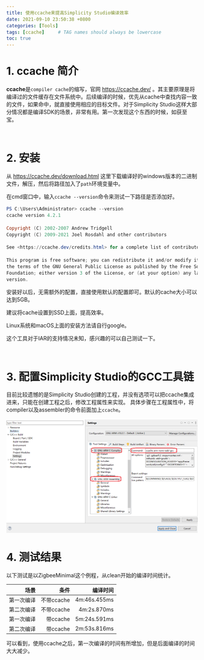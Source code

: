 ```yaml
---
title: 使用ccache来提高Simplicity Studio编译效率
date: 2021-09-10 23:50:38 +0800 
categories: [Tools]
tags: [ccache]     # TAG names should always be lowercase
toc: true
---
```


# 1. ccache 简介
**ccache**是`compiler cache`的缩写，官网 https://ccache.dev/ 。其主要原理是将编译过的文件缓存在文件系统中。后续编译的时候，优先从cache中查找内容一致的文件，如果命中，就直接使用相应的目标文件。对于Simplicity Studio这样大部分情况都是编译SDK的场景，非常有用。第一次发现这个东西的时候，如获至宝。  

<br>

# 2. 安装
从 https://ccache.dev/download.html 这里下载编译好的windows版本的二进制文件，解压，然后将路径加入了`path`环境变量中。

在cmd窗口中，输入`ccache --version`命令来测试一下路径是否添加好。
```powershell
PS C:\Users\Administrator> ccache --version
ccache version 4.2.1

Copyright (C) 2002-2007 Andrew Tridgell
Copyright (C) 2009-2021 Joel Rosdahl and other contributors

See <https://ccache.dev/credits.html> for a complete list of contributors.

This program is free software; you can redistribute it and/or modify it under
the terms of the GNU General Public License as published by the Free Software
Foundation; either version 3 of the License, or (at your option) any later
version.
```

安装好以后，无需额外的配置，直接使用默认的配置即可。默认的cache大小可以达到5GB。

建议将cache设置到SSD上面，提高效率。

Linux系统和macOS上面的安装方法请自行google。

这个工具对于IAR的支持情况未知，感兴趣的可以自己测试一下。

<br>

# 3. 配置Simplicity Studio的GCC工具链
目前比较遗憾的是Simplicity Studio创建的工程，并没有选项可以把ccache集成进来，只能在创建工程之后，修改工程属性来实现。
具体步骤在工程属性中，将compiler以及assembler的命令前面加上`ccache`。

<div align="center">
	<img src="_posts/images/2021-09-10-ccache-prj-prop.png">
</div>

# 4. 测试结果
以下测试是以ZigbeeMinimal这个例程，从clean开始的编译时间统计。

场景 | 条件 | 编译时间
-:|-:|-:
第一次编译|不带ccache|4m:46s.455ms
第二次编译|不带ccache|4m:2s.870ms
第一次编译|带ccache|5m:24s.591ms
第二次编译|带ccache|2m:53s.816ms

可以看到，使用ccache之后，第一次编译的时间有所增加，但是后面编译的时间大大减少。



